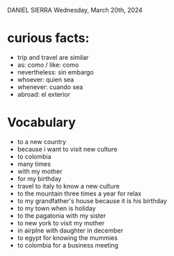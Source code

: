 DANIEL SIERRA
Wednesday, March 20th, 2024

# curious facts:
- trip and travel are similar
- as: como / like: como
- nevertheless: sin embargo
- whoever: quien sea
- whenever: cuando sea
- abroad: el exterior

# Vocabulary
- to a new country
- because i want to visit new culture
- to colombia 
- many times
- with my mother
- for my birthday
- travel to italy to know a new culture
- to the mountain three times a year for relax
- to my grandfather's house because it is his birthday
- to my town when is holiday
- to the pagatonia with my sister
- to new york to visit my mother
- in airplne with daughter in december
- to egypt for knowing the mummies
- to colombia for a business meeting